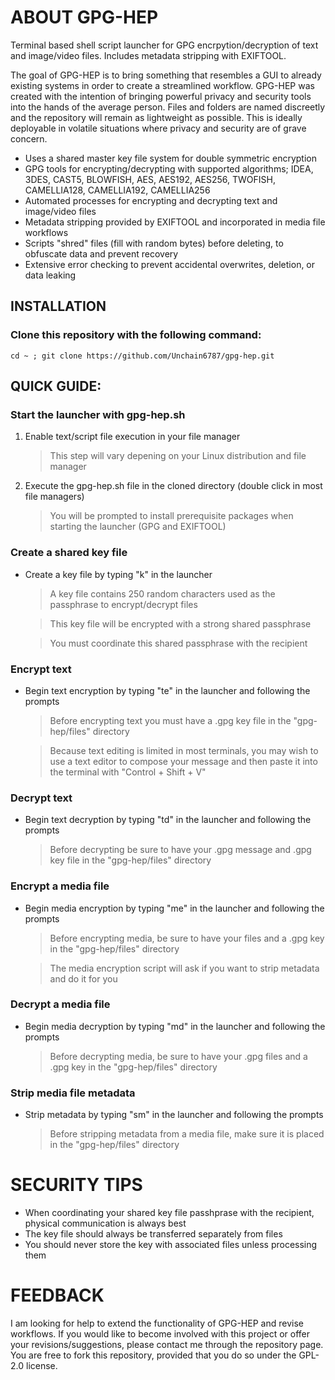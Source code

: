 # ABOUT GPG-HEP
Terminal based shell script launcher for GPG encrpytion/decryption of text and image/video files. Includes metadata stripping with EXIFTOOL.

The goal of GPG-HEP is to bring something that resembles a GUI to already existing systems in order to create a streamlined workflow. GPG-HEP was created with the intention of bringing powerful privacy and security tools into the hands of the average person. Files and folders are named discreetly and the repository will remain as lightweight as possible. This is ideally deployable in volatile situations where privacy and security are of grave concern.

- Uses a shared master key file system for double symmetric encryption
- GPG tools for encrypting/decrypting with supported algorithms; IDEA, 3DES, CAST5, BLOWFISH, AES, AES192, AES256, TWOFISH, CAMELLIA128, CAMELLIA192, CAMELLIA256
- Automated processes for encrypting and decrypting text and image/video files
- Metadata stripping provided by EXIFTOOL and incorporated in media file workflows
- Scripts "shred" files (fill with random bytes) before deleting, to obfuscate data and prevent recovery
- Extensive error checking to prevent accidental overwrites, deletion, or data leaking

## INSTALLATION
### Clone this repository with the following command:
```
cd ~ ; git clone https://github.com/Unchain6787/gpg-hep.git
```
## QUICK GUIDE:
### Start the launcher with gpg-hep.sh
1. Enable text/script file execution in your file manager
   > This step will vary depening on your Linux distribution and file manager
2. Execute the gpg-hep.sh file in the cloned directory (double click in most file managers)
   > You will be prompted to install prerequisite packages when starting the launcher (GPG and EXIFTOOL)
### Create a shared key file
- Create a key file by typing "k" in the launcher
   > A key file contains 250 random characters used as the passphrase to encrypt/decrypt files

   > This key file will be encrypted with a strong shared passphrase

   > You must coordinate this shared passphrase with the recipient
### Encrypt text
- Begin text encryption by typing "te" in the launcher and following the prompts
   > Before encrypting text you must have a .gpg key file in the "gpg-hep/files" directory

   > Because text editing is limited in most terminals, you may wish to use a text editor to compose your message and then paste it into the terminal with "Control + Shift + V"
### Decrypt text
- Begin text decryption by typing "td" in the launcher and following the prompts
   > Before decrypting be sure to have your .gpg message and .gpg key file in the "gpg-hep/files" directory
### Encrypt a media file
- Begin media encryption by typing "me" in the launcher and following the prompts
   > Before encrypting media, be sure to have your files and a .gpg key in the "gpg-hep/files" directory

   > The media encryption script will ask if you want to strip metadata and do it for you
### Decrypt a media file
- Begin media decryption by typing "md" in the launcher and following the prompts
   > Before decrypting media, be sure to have your .gpg files and a .gpg key in the "gpg-hep/files" directory
### Strip media file metadata
- Strip metadata by typing "sm" in the launcher and following the prompts
   > Before stripping metadata from a media file, make sure it is placed in the "gpg-hep/files" directory
# SECURITY TIPS
- When coordinating your shared key file passhprase with the recipient, physical communication is always best
- The key file should always be transferred separately from files
- You should never store the key with associated files unless processing them

# FEEDBACK
I am looking for help to extend the functionality of GPG-HEP and revise workflows. If you would like to become involved with this project or offer your revisions/suggestions, please contact me through the repository page. You are free to fork this repository, provided that you do so under the GPL-2.0 license.
